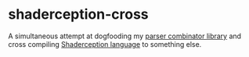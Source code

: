 # shaderception-cross
A simultaneous attempt at dogfooding my [parser combinator library](https://github.com/pema99/plonk) and cross compiling [Shaderception language](https://github.com/pema99/Shaderception) to something else.
